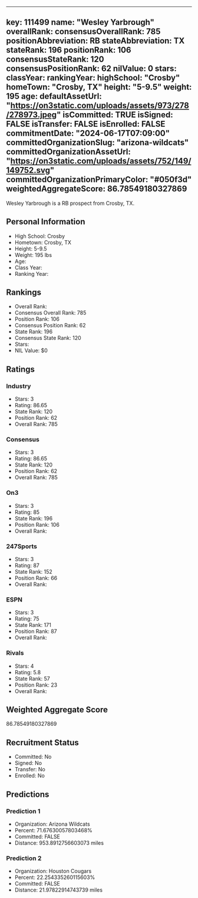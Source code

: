 ---
  key: 111499
  name: "Wesley Yarbrough"
  overallRank: 
  consensusOverallRank: 785
  positionAbbreviation: RB
  stateAbbreviation: TX
  stateRank: 196
  positionRank: 106
  consensusStateRank: 120
  consensusPositionRank: 62
  nilValue: 0
  stars: 
  classYear: 
  rankingYear: 
  highSchool: "Crosby"
  homeTown: "Crosby, TX"
  height: "5-9.5"
  weight: 195
  age: 
  defaultAssetUrl: "https://on3static.com/uploads/assets/973/278/278973.jpeg"
  isCommitted: TRUE
  isSigned: FALSE
  isTransfer: FALSE
  isEnrolled: FALSE
  commitmentDate: "2024-06-17T07:09:00"
  committedOrganizationSlug: "arizona-wildcats"
  committedOrganizationAssetUrl: "https://on3static.com/uploads/assets/752/149/149752.svg"
  committedOrganizationPrimaryColor: "#050f3d"
  weightedAggregateScore: 86.78549180327869
  ---
  
  Wesley Yarbrough is a RB prospect from Crosby, TX.
  
  ## Personal Information
  - High School: Crosby
  - Hometown: Crosby, TX
  - Height: 5-9.5
  - Weight: 195 lbs
  - Age: 
  - Class Year: 
  - Ranking Year: 
  
  ## Rankings
  - Overall Rank: 
  - Consensus Overall Rank: 785
  - Position Rank: 106
  - Consensus Position Rank: 62
  - State Rank: 196
  - Consensus State Rank: 120
  - Stars: 
  - NIL Value: $0
  
  ## Ratings
  
  ### Industry
  - Stars: 3
  - Rating: 86.65
  - State Rank: 120
  - Position Rank: 62
  - Overall Rank: 785
  
  ### Consensus
  - Stars: 3
  - Rating: 86.65
  - State Rank: 120
  - Position Rank: 62
  - Overall Rank: 785
  
  ### On3
  - Stars: 3
  - Rating: 85
  - State Rank: 196
  - Position Rank: 106
  - Overall Rank: 
  
  ### 247Sports
  - Stars: 3
  - Rating: 87
  - State Rank: 152
  - Position Rank: 66
  - Overall Rank: 
  
  ### ESPN
  - Stars: 3
  - Rating: 75
  - State Rank: 171
  - Position Rank: 87
  - Overall Rank: 
  
  ### Rivals
  - Stars: 4
  - Rating: 5.8
  - State Rank: 57
  - Position Rank: 23
  - Overall Rank: 
  
  ## Weighted Aggregate Score
  86.78549180327869
  
  ## Recruitment Status
  - Committed: No
  - Signed: No
  - Transfer: No
  - Enrolled: No
  
  
  
  ## Predictions
  
  ### Prediction 1
  - Organization: Arizona Wildcats
  - Percent: 71.67630057803468%
  - Committed: FALSE
  - Distance: 953.8912756603073 miles
  
  ### Prediction 2
  - Organization: Houston Cougars
  - Percent: 22.254335260115603%
  - Committed: FALSE
  - Distance: 21.97822914743739 miles
  